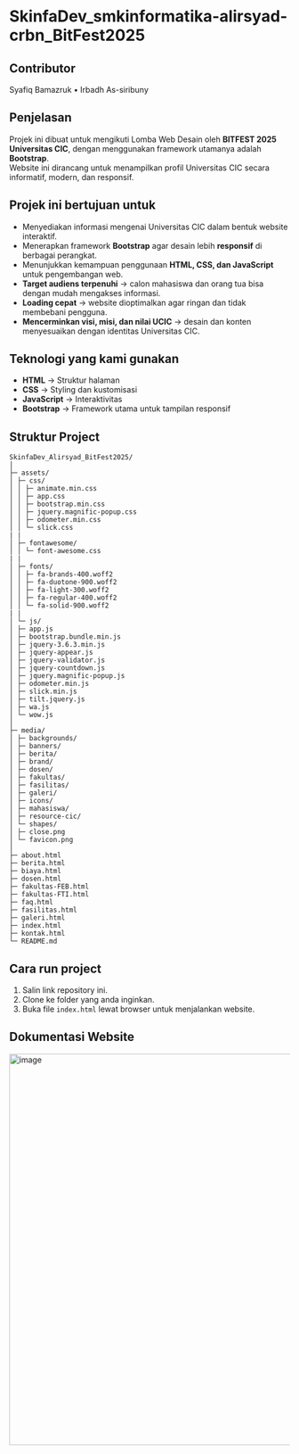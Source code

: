 # SkinfaDev_smkinformatika-alirsyad-crbn_BitFest2025

## Contributor
Syafiq Bamazruk • Irbadh As-siribuny

## Penjelasan
Projek ini dibuat untuk mengikuti Lomba Web Desain oleh **BITFEST 2025 Universitas CIC**, dengan menggunakan framework utamanya adalah **Bootstrap**.  
Website ini dirancang untuk menampilkan profil Universitas CIC secara informatif, modern, dan responsif.

## Projek ini bertujuan untuk
- Menyediakan informasi mengenai Universitas CIC dalam bentuk website interaktif.
- Menerapkan framework **Bootstrap** agar desain lebih **responsif** di berbagai perangkat.
- Menunjukkan kemampuan penggunaan **HTML, CSS, dan JavaScript** untuk pengembangan web.
- **Target audiens terpenuhi** → calon mahasiswa dan orang tua bisa dengan mudah mengakses informasi.
- **Loading cepat** → website dioptimalkan agar ringan dan tidak membebani pengguna.
- **Mencerminkan visi, misi, dan nilai UCIC** → desain dan konten menyesuaikan dengan identitas Universitas CIC.

## Teknologi yang kami gunakan
- **HTML** → Struktur halaman
- **CSS** → Styling dan kustomisasi
- **JavaScript** → Interaktivitas
- **Bootstrap** → Framework utama untuk tampilan responsif

## Struktur Project
```
SkinfaDev_Alirsyad_BitFest2025/
│
├─ assets/
│ ├─ css/
│ │ ├─ animate.min.css
│ │ ├─ app.css
│ │ ├─ bootstrap.min.css
│ │ ├─ jquery.magnific-popup.css
│ │ ├─ odometer.min.css
│ │ └─ slick.css
| |
│ ├─ fontawesome/
│ │ └─ font-awesome.css
| |
│ ├─ fonts/
│ │ ├─ fa-brands-400.woff2
│ │ ├─ fa-duotone-900.woff2
│ │ ├─ fa-light-300.woff2
│ │ ├─ fa-regular-400.woff2
│ │ └─ fa-solid-900.woff2
| |
│ └─ js/
│ ├─ app.js
│ ├─ bootstrap.bundle.min.js
│ ├─ jquery-3.6.3.min.js
│ ├─ jquery-appear.js
│ ├─ jquery-validator.js
│ ├─ jquery-countdown.js
│ ├─ jquery.magnific-popup.js
│ ├─ odometer.min.js
│ ├─ slick.min.js
│ ├─ tilt.jquery.js
│ ├─ wa.js
│ └─ wow.js
│
├─ media/
│ ├─ backgrounds/
│ ├─ banners/
│ ├─ berita/
│ ├─ brand/
│ ├─ dosen/
│ ├─ fakultas/
│ ├─ fasilitas/
│ ├─ galeri/
│ ├─ icons/
│ ├─ mahasiswa/
│ ├─ resource-cic/
│ └─ shapes/
│ ├─ close.png
│ └─ favicon.png
│
├─ about.html
├─ berita.html
├─ biaya.html
├─ dosen.html
├─ fakultas-FEB.html
├─ fakultas-FTI.html
├─ faq.html
├─ fasilitas.html
├─ galeri.html
├─ index.html
├─ kontak.html
└─ README.md
```

## Cara run project
1. Salin link repository ini.
2. Clone ke folder yang anda inginkan.
3. Buka file `index.html` lewat browser untuk menjalankan website.

## Dokumentasi Website
<img width="1366" height="702" alt="image" src="https://github.com/user-attachments/assets/7ee8eed0-47a8-4093-8fc8-ed343296ed9a" />
